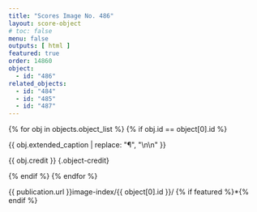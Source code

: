 ```yaml
---
title: "Scores Image No. 486"
layout: score-object
# toc: false
menu: false
outputs: [ html ]
featured: true
order: 14860
object:
  - id: "486"
related_objects: 
  - id: "484"
  - id: "485"
  - id: "487"
---
```


{% for obj in objects.object_list %}
{% if obj.id == object[0].id %}

{{ obj.extended_caption | replace: "¶", "\n\n" }}

{{ obj.credit }} {.object-credit}

{% endif %}
{% endfor %}

<div class="object-credit object-url is-print-only">

{{ publication.url }}image-index/{{ object[0].id }}/ {% if featured %}*{% endif %}

</div>
